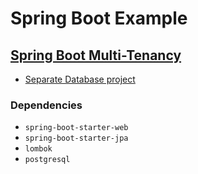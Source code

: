 # Spring Boot Example
## [Spring Boot Multi-Tenancy](https://github.com/aung-than-soe/spring-boot-example/tree/main/spring-boot-multitenancy)
- [Separate Database project](https://github.com/aung-than-soe/spring-boot-example/tree/main/spring-boot-multitenancy/separate-database)

### Dependencies
* `spring-boot-starter-web`
* `spring-boot-starter-jpa`
* `lombok`
* `postgresql`